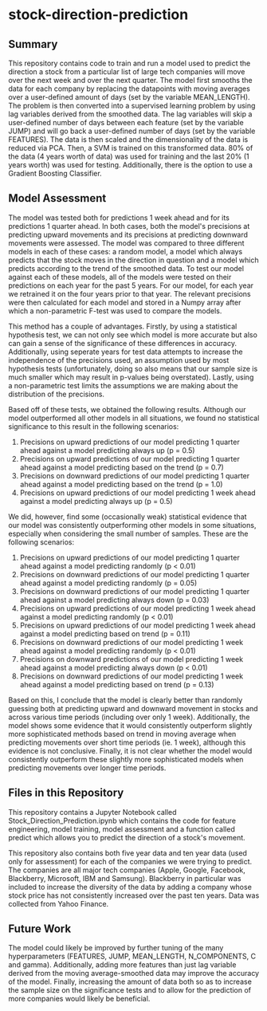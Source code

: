 # stock-direction-prediction

## Summary
This repository contains code to train and run a model used to predict the direction a stock from a particular list of large tech 
companies will move over the next week and over the next quarter. The model first smooths the data for each company by replacing the
datapoints with moving averages over a user-defined amount of days (set by the variable MEAN_LENGTH). The problem is then converted into 
a supervised learning problem by using lag variables derived from the smoothed data. The lag variables will skip a user-defined number of
days between each feature (set by the variable JUMP) and will go back a user-defined number of days (set by the variable FEATURES). The 
data is then scaled and the dimensionality of the data is reduced via PCA. Then, a SVM is trained on this transformed data. 80% of the data
(4 years worth of data) was used for training and the last 20% (1 years worth) was used for testing. Additionally, there is the option to
use a Gradient Boosting Classifier.

## Model Assessment
The model was tested both for predictions 1 week ahead and for its predictions 1 quarter ahead. In both cases, both the model's precisions
at predicting upward movements and its precisions at predicting downward movements were assessed. The model was compared to three different
models in each of these cases: a random model, a model which always predicts that the stock moves in the direction in question and a model
which predicts according to the trend of the smoothed data. To test our model against each of these models, all of the models were tested
on their predictions on each year for the past 5 years. For our model, for each year we retrained it on the four years prior to that
year. The relevant precisions were then calculated for each model and stored in a Numpy array after which a non-parametric F-test was 
used to compare the models.

This method has a couple of advantages. Firstly, by using a statistical hypothesis test, we can not only see which model is more accurate
but also can gain a sense of the significance of these differences in accuracy. Additionally, using seperate years for test data attempts
to increase the independence of the precisions used, an assumption used by most hypothesis tests (unfortunately, doing so also means that
our sample size is much smaller which may result in p-values being overstated). Lastly, using a non-parametric test limits the assumptions
we are making about the distribution of the precisions.

Based off of these tests, we obtained the following results. Although our model outperformed all other models in all situations, we found
no statistical significance to this result in the following scenarios:

1. Precisions on upward predictions of our model predicting 1 quarter ahead against a model predicting always up (p = 0.5)
2. Precisions on upward predictions of our model predicting 1 quarter ahead against a model predicting based on the trend (p = 0.7)
3. Precisions on downward predictions of our model predicting 1 quarter ahead against a model predicting based on the trend (p = 1.0)
4. Precisions on upward predictions of our model predicting 1 week ahead against a model predicting always up (p = 0.5)

We did, however, find some (occasionally weak) statistical evidence that our model was consistently outperforming other models in some situations, especially when considering the small number of samples. These are the following scenarios:

1. Precisions on upward predictions of our model predicting 1 quarter ahead against a model predicting randomly (p < 0.01)
2. Precisions on downward predictions of our model predicting 1 quarter ahead against a model predicting randomly (p = 0.05)
3. Precisions on downward predictions of our model predicting 1 quarter ahead against a model predicting always down (p = 0.03)
4. Precisions on upward predictions of our model predicting 1 week ahead against a model predicting randomly (p < 0.01)
5. Precisions on upward predictions of our model predicting 1 week ahead against a model predicting based on trend (p = 0.11)
6. Precisions on downward predictions of our model predicting 1 week ahead against a model predicting randomly (p < 0.01)
7. Precisions on downward predictions of our model predicting 1 week ahead against a model predicting always down (p < 0.01)
8. Precisions on downward predictions of our model predicting 1 week ahead against a model predicting based on trend (p = 0.13)

Based on this, I conclude that the model is clearly better than randomly guessing both at predicting upward and downward movement in 
stocks and across various time periods (including over only 1 week). Additionally, the model shows some evidence that it would consistently 
outperform slightly more sophisticated methods based on trend in moving average when predicting movements over short time periods (ie. 
1 week), although this evidence is not conclusive. Finally, it is not clear whether the model would consistently outperform these slightly more sophisticated models when 
predicting movements over longer time periods.

## Files in this Repository
This repository contains a Jupyter Notebook called Stock_Direction_Prediction.ipynb which contains the code for feature engineering, model 
training, model assessment and a function called predict which allows you to predict the direction of a stock's movement. 

This repository also contains both five year data and ten year data (used only for assessment) for each of the companies we were trying to
predict. The companies are all major tech companies (Apple, Google, Facebook, Blackberry, Microsoft, IBM and Samsung). Blackberry in 
particular was included to increase the diversity of the data by adding a company whose stock price has not consistently increased over
the past ten years. Data was collected from Yahoo Finance.

## Future Work
The model could likely be improved by further tuning of the many hyperparameters (FEATURES, JUMP, MEAN_LENGTH, N_COMPONENTS, C and gamma).
Additionally, adding more features than just lag variable derived from the moving average-smoothed data may improve the accuracy of the 
model. Finally, increasing the amount of data both so as to increase the sample size on the significance tests and to allow for the
prediction of more companies would likely be beneficial.
